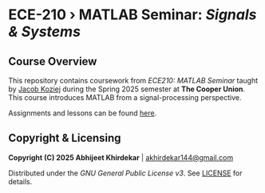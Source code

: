 # ECE-210 ›  MATLAB Seminar: *Signals &amp; Systems*

## Course Overview

This repository contains coursework from *ECE210: MATLAB Seminar* taught by [Jacob Koziej](https://github.com/jacobkoziej) during the Spring 2025 semester at **The Cooper Union**. This course introduces MATLAB from a signal-processing perspective. 

Assignments and lessons can be found [here](https://github.com/jacobkoziej/jk-ece210/tree/build/assignments).

## Copyright & Licensing

**Copyright (C) 2025 Abhijeet Khirdekar** | <akhirdekar144@gmail.com>

Distributed under the *GNU General Public License v3*. See [LICENSE](https://github.com/akhirdekar/ece-210/blob/main/LICENSE) for details.
